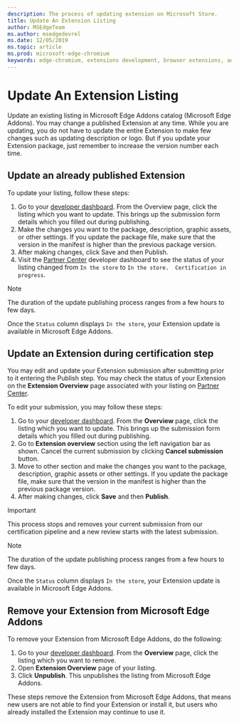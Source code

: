 ```yaml
---
description: The process of updating extension on Microsoft Store.
title: Update An Extension Listing
author: MSEdgeTeam
ms.author: msedgedevrel
ms.date: 12/05/2019
ms.topic: article
ms.prod: microsoft-edge-chromium
keywords: edge-chromium, extensions development, browser extensions, addons, partner center, developer
---
```


# Update An Extension Listing  

Update an existing listing in Microsoft Edge Addons catalog \(Microsoft Edge Addons\).  You may change a published Extension at any time.  While you are updating, you do not have to update the entire Extension to make few changes such as updating description or logo.  But if you update your Extension package, just remember to increase the version number each time.  

## Update an already published Extension  

To update your listing, follow these steps:  

1.	Go to your [developer dashboard](https://partner.microsoft.com/dashboard/registration/AccountInfo?accountProgram%3DMSEdgeAddons).  From the Overview page, click the listing which you want to update.  This brings up the submission form details which you filled out during publishing.  
1.	Make the changes you want to the package, description, graphic assets, or other settings.  If you update the package file, make sure that the version in the manifest is higher than the previous package version.
1.	After making changes, click Save and then Publish.
1.	Visit the [Partner Center](https://partner.microsoft.com/dashboard/registration/AccountInfo?accountProgram%3DMSEdgeAddons) developer dashboard to see the status of your listing changed from `In the store` to `In the store.  Certification in progress`.  

> [!NOTE]
> The duration of the update publishing process ranges from a few hours to few days.  

Once the `Status` column displays `In the store`, your Extension update is available in Microsoft Edge Addons.  

## Update an Extension during certification step  

You may edit and update your Extension submission after submitting prior to it entering the Publish step.  You may check the status of your Extension on the **Extension Overview** page associated with your listing on [Partner Center](https://partner.microsoft.com/dashboard/registration/AccountInfo?accountProgram%3DMSEdgeAddons).  

To edit your submission, you may follow these steps:  

1.	Go to your [developer dashboard](https://partner.microsoft.com/dashboard/registration/AccountInfo?accountProgram%3DMSEdgeAddons).  From the **Overview** page, click the listing which you want to update.  This brings up the submission form details which you filled out during publishing.  
1.	Go to **Extension overview** section using the left navigation bar as shown.  Cancel the current submission by clicking **Cancel submission** button.  
1.	Move to other section and make the changes you want to the package, description, graphic assets or other settings.  If you update the package file, make sure that the version in the manifest is higher than the previous package version.  
1.	After making changes, click **Save** and then **Publish**.  

> [!IMPORTANT]
> This process stops and removes your current submission from our certification pipeline and a new review starts with the latest submission.  

> [!NOTE]
> The duration of the update publishing process ranges from a few hours to few days.  

Once the `Status` column displays `In the store`, your Extension update is available in Microsoft Edge Addons.  

## Remove your Extension from Microsoft Edge Addons  

To remove your Extension from Microsoft Edge Addons, do the following:  

1.	Go to your [developer dashboard](https://partner.microsoft.com/dashboard/registration/AccountInfo?accountProgram%3DMSEdgeAddons).  From the **Overview** page, click the listing which you want to remove.  
1.	Open **Extension Overview** page of your listing.  
1.	Click **Unpublish**.  This unpublishes the listing from Microsoft Edge Addons.  

These steps remove the Extension from Microsoft Edge Addons, that means new users are not able to find your Extension or install it, but users who already installed the Extension may continue to use it.  

<!-- image links -->  

<!-- links -->  

